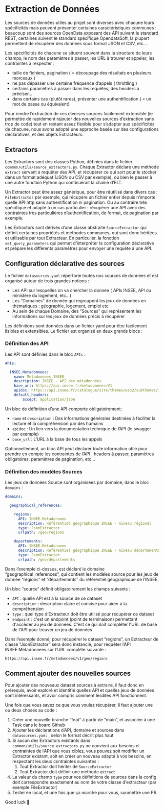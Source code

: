 # Extraction de Données

Les sources de données utiles au projet sont diverses avec chacune leurs spécificités mais peuvent présenter certaines caractéristiques communes : beaucoup sont des sources OpenData exposant des API suivant le standard REST, certaines suivent le standard spécifique OpendataSoft, la plupart permettent de récupérer des données sous format JSON et CSV, etc…

Les spécificités de chacune se situent souvent dans la structure de leurs champs, le nom des paramètres à passer, les URL à trouver et appeler, les contraintes à respecter :

- taille de fichiers, pagination ( = découpage des résultats en plusieurs morceaux )
- ne pas dépasser une certaine fréquence d’appels ( throttling )
- certains paramètres à passer dans les requêtes, des headers à préciser…
- dans certains cas (plutôt rares), présenter une authentification ( = un mot de passe ou équivalent)

Pour rendre l’extraction de ces diverses sources facilement extensible (ie permettre de rapidement rajouter des nouvelles sources d’extraction sans trop de code) tout en restant assez flexible pour s’adapter aux spécificités de chacune, nous avons adopté une approche basée sur des configurations déclaratives, et des objets Extracteurs.

## Extractors

Les Extractors sont des classes Python, définies dans le fichier `common/utils/source_extractors.py`. Chaque Extractor déclare une méthode `extract` servant à requêter des API, et récupérer ce qui sort pour le stocker dans un format adéquat (JSON ou CSV par exemple), ou bien le passer à une autre fonction Python qui continuerait la chaîne d’ELT.

Un Extractor peut être assez générique, pour être réutilisé dans divers cas : `FileExtractor` par exemple, qui récupère un fichier entier depuis n’importe quelle API http sans authentification ni pagination. Ou au contraire très spécifique et adapté à un cas particulier : récupérer une API avec des contraintes très particulières d’authentification, de format, de pagination par exemple.

Les Extractors sont dérivés d’une classe abstraite `SourceExtractor` qui définit certaines propriétés et méthodes communes, qui sont donc héritées et utilisable par tout Extracteur. En particulier, la fonction `set_query_parameters` qui permet d’interpréter la configuration déclarative et prépare les différents paramètres pour envoyer une requête à une API.

## Configuration déclarative des sources

Le fichier `datasources.yaml` répertorie toutes nos sources de données et est organisé autour de trois grandes notions :

- Les API sur lesquelles on va chercher la donnée ( APIs INSEE, API du ministère du logement, etc…)
- Les “Domaines” de donnée qui regroupent les jeux de données en thématiques : géographie, logement, emploi etc
- Au sein de chaque Domaine, des “Sources” qui représentent les informations sur les jeux de données précis à récupérer

Les définitions sont données dans un fichier yaml pour être facilement lisibles et extensibles. Le fichier est organisé en deux grands blocs :

### Définition des API

Les API sont définies dans le bloc `APIs` :

```yaml
APIs:

  INSEE.Metadonnees:
    name: Metadonnees INSEE
    description: INSEE - API des métadonnées
    base_url: https://api.insee.fr/metadonnees/V1
    apidoc: https://api.insee.fr/catalogue/site/themes/wso2/subthemes/insee/pages/item-info.jag?name=M%C3%A9tadonn%C3%A9es&version=V1&provider=insee
    default_headers:
        accept: application/json
```

Un bloc de définition d’une API comporte obligatoirement: 

- `name` et `description` : Des informations générales destinées à faciliter la lecture et la compréhension par des humains
- `apidoc` : Un lien vers la documentation technique de l’API (le swagger par exemple)
- `base_url` : L’URL à la base de tous les appels

Optionnellement, un bloc API peut déclarer toute information utile pour prendre en compte les contraintes de l’API : headers à passer, paramètres obligatoires, paramètres de pagination, etc…

### Définition des modèles Sources

Les jeux de données Source sont organisées par domaine, dans le bloc `domains` :

```yaml
domains:

  geographical_references:

    regions:
      API: INSEE.Metadonnees
      description: Référentiel géographique INSEE - niveau régional
      type: JsonExtractor
      urlpath: /geo/regions

    departements:
      API: INSEE.Metadonnees
      description: Référentiel géographique INSEE - niveau départemental
      type: JsonExtractor
      urlpath: /geo/departements
```

Dans l’exemple ci-dessus, est déclaré le domaine “geographical_references”, qui contient les modèles source pour les jeux de donnée “régions” et “départements” du référentiel géographique de l’INSEE.

Un bloc “source” définit obligatoirement les champs suivants :

- `API` : quelle API est à la source de ce dataset
- `description` : description claire et concise pour aider à la compréhension
- `type` : quel type d’Extracteur doit être utilisé pour récupérer ce dataset
- `endpoint` : c'est un endpoint (point de terminaison) permettant d'accèder au jeu de données. C'est ce qui doit compléter l'URL de base de l'API pour trouver un jeu de données
  
Dans l’exemple donné, pour récupérer le dataset “regions”, un Extracteur de classe “JsonExtractor” sera donc instancié, pour requêter l’API INSEE.Metadonnees sur l’URL complète suivante :

`https://api.insee.fr/metadonnees/v1/geo/regions`

## Comment ajouter des nouvelles sources

Pour ajouter des nouveaux dataset sources à extraire, il faut donc en prérequis, avoir exploré et identifié quelles API et quelles jeux de données sont intéressants, et avoir compris comment lesdites API fonctionnent.

Une fois que vous savez ce que vous voulez récupérer, il faut ajouter une ou deux choses au code :

1. Créer une nouvelle branche “feat” à partir de “main”, et associée à une Task dans le board Github
2. Ajouter les déclarations d’API, domaine et sources dans `datasources.yaml` , selon le format décrit plus haut
3. Si aucun des Extractors existants dans `common/utils/source_extractors.py` ne convient aux besoins et contraintes de l’API que vous ciblez, vous pouvez soit modifier un Extractor existant, soit en créer un nouveau adapté à vos besoins, en respectant les deux contraintes suivantes :
    1. Tout Extractor doit hériter de `SourceExtractor`
    2. Tout Extractor doit définir une méthode `extract`
4. La valeur du champ `type` pour vos définitions de sources dans la config doit correspondre exactement au nom de votre classe d'extracteur (par exemple FileExtractor)
5. Tester en local, et une fois que ça marche pour vous, soumettre une PR 

Good luck 🙂
